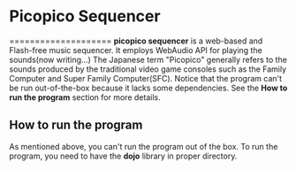# Picopico Sequencer
====================
__picopico sequencer__ is a web-based and Flash-free music sequencer.
It employs WebAudio API for playing the sounds(now writing...)
The Japanese term "Picopico" generally refers to the sounds produced by the traditional video game consoles such as the Family Computer and
Super Family Computer(SFC).
Notice that the program can't be run out-of-the-box because it lacks some dependencies.
See the __How to run the program__ section for more details.

## How to run the program
As mentioned above, you can't run the program out of the box. To run the program, you need to have the __dojo__ library in proper directory.
